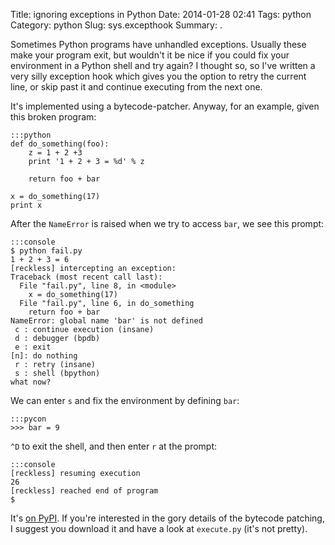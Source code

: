 Title: ignoring exceptions in Python
Date: 2014-01-28 02:41
Tags: python
Category: python
Slug: sys.excepthook
Summary: .

Sometimes Python programs have unhandled exceptions. Usually these make your
program exit, but wouldn't it be nice if you could fix your environment in a
Python shell and try again? I thought so, so I've written a very silly
exception hook which gives you the option to retry the current line, or skip
past it and continue executing from the next one.

It's implemented using a bytecode-patcher. Anyway, for an example, given this
broken program:

    :::python
    def do_something(foo):
        z = 1 + 2 +3
        print '1 + 2 + 3 = %d' % z

        return foo + bar

    x = do_something(17)
    print x

After the `NameError` is raised when we try to access `bar`, we see this
prompt:

    :::console
    $ python fail.py
    1 + 2 + 3 = 6
    [reckless] intercepting an exception:
    Traceback (most recent call last):
      File "fail.py", line 8, in <module>
        x = do_something(17)
      File "fail.py", line 6, in do_something
        return foo + bar
    NameError: global name 'bar' is not defined
     c : continue execution (insane)
     d : debugger (bpdb)
     e : exit
    [n]: do nothing
     r : retry (insane)
     s : shell (bpython)
    what now?

We can enter `s` and fix the environment by defining `bar`:

    :::pycon
    >>> bar = 9

`^D` to exit the shell, and then enter `r` at the prompt:

    :::console
    [reckless] resuming execution
    26
    [reckless] reached end of program
    $ 

It's [on PyPI](https://pypi.python.org/pypi/reckless). If you're interested in
the gory details of the bytecode patching, I suggest you download it and have
a look at `execute.py` (it's not pretty).
